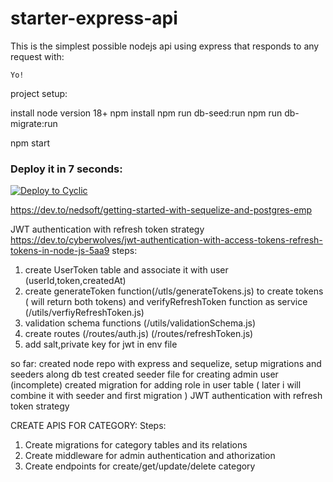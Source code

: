 # starter-express-api

This is the simplest possible nodejs api using express that responds to any request with: 
```
Yo!
```
project setup:

install node version 18+
npm install 
npm run db-seed:run
npm run db-migrate:run

npm start

### Deploy it in 7 seconds: 

[![Deploy to Cyclic](https://deploy.cyclic.app/button.svg)](https://deploy.cyclic.app/)

https://dev.to/nedsoft/getting-started-with-sequelize-and-postgres-emp

 
JWT authentication with refresh token strategy
https://dev.to/cyberwolves/jwt-authentication-with-access-tokens-refresh-tokens-in-node-js-5aa9
steps: 
1) create UserToken table and associate it with user (userId,token,createdAt)
2) create generateToken function(/utls/generateTokens.js) to create tokens ( will return both tokens) and verifyRefreshToken function as service (/utils/verfiyRefreshToken.js)
3) validation schema functions (/utils/validationSchema.js)
4) create routes (/routes/auth.js) (/routes/refreshToken.js)
5) add salt,private key for jwt in env file

so far:
created node repo with express and sequelize, setup migrations and seeders along db test
created seeder file for creating admin user (incomplete)
created migration for adding role in user table ( later i will combine it with seeder and first migration )
JWT authentication with refresh token strategy

CREATE APIS FOR CATEGORY:
Steps:
1) Create migrations for category tables and its relations
2) Create middleware for admin authentication and athorization
3) Create endpoints for create/get/update/delete category

